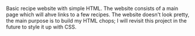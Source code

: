 Basic recipe website with simple HTML. 
The website consists of a main page which will ahve links to a few recipes. The website doesn't look pretty, the main purpose is to build my HTML chops; I will revisit this project in the future to style it up with CSS.
